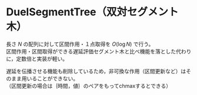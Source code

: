 # DuelSegmentTree（双対セグメント木）
長さ $N$ の配列に対して区間作用・１点取得を $O(\log N)$ で行う。  
区間作用・区間取得ができる遅延評価セグメント木と比べ機能を落とした代わりに，定数倍と実装が軽い。  

遅延を伝播させる機能も削除しているため，非可換な作用（区間更新など）はそのまま用いることができない。  
（区間更新の場合は｛時間，値｝のペアをもってchmaxするとできる）

